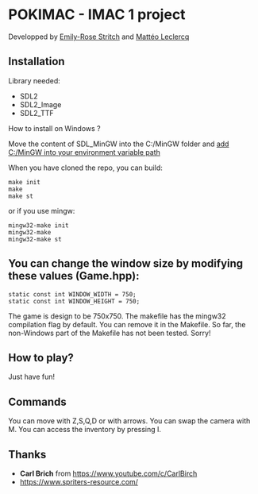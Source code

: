 # POKIMAC - IMAC 1 project

Developped by [Emily-Rose Stritch](https://github.com/emilyrosest) and [Mattéo Leclercq](https://github.com/MatteoL-W)

## Installation

Library needed:

- SDL2
- SDL2_Image
- SDL2_TTF

How to install on Windows ?

Move the content of SDL_MinGW into the C:/MinGW folder and [add C:/MinGW into your environment variable path](https://docs.microsoft.com/en-us/previous-versions/office/developer/sharepoint-2010/ee537574(v=office.14)#:~:text=To%20add%20a%20path%20to%20the%20PATH%20environment%20variable&text=In%20the%20System%20dialog%20box,to%20Path%20and%20select%20it.)

When you have cloned the repo, you can build:

```
make init
make
make st
```

or if you use mingw:

```
mingw32-make init
mingw32-make
mingw32-make st
```

## You can change the window size by modifying these values (Game.hpp):

```
static const int WINDOW_WIDTH = 750;
static const int WINDOW_HEIGHT = 750;
```

The game is design to be 750x750.
The makefile has the mingw32 compilation flag by default. You can remove it in the Makefile.
So far, the non-Windows part of the Makefile has not been tested. Sorry!

## How to play?

Just have fun!

## Commands

You can move with Z,S,Q,D or with arrows. You can swap the camera with M. You can access the inventory by pressing I.

## Thanks

- **Carl Brich** from https://www.youtube.com/c/CarlBirch
- https://www.spriters-resource.com/
